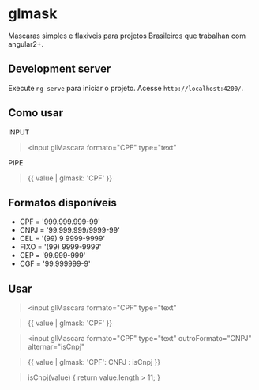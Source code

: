 # glmask

Mascaras simples e flaxiveis para projetos Brasileiros que trabalhan com angular2+.

## Development server

Execute `ng serve` para iniciar o projeto. Acesse `http://localhost:4200/`.

## Como usar

INPUT
>  <input glMascara formato="CPF" type="text"
  
 PIPE
> {{ value | glmask: 'CPF' }}
 
 
 ## Formatos disponíveis
 
  - CPF = '999.999.999-99'
  - CNPJ = '99.999.999/9999-99'
  - CEL = '(99) 9 9999-9999'
  - FIXO = '(99) 9999-9999'
  - CEP = '99.999-999'
  - CGF = '99.999999-9'
 
## Usar

> <input glMascara formato="CPF" type="text"

> {{ value | glmask: 'CPF' }}

> <input glMascara formato="CPF" type="text" outroFormato="CNPJ" alternar="isCnpj"

> {{ value | glmask: 'CPF': CNPJ : isCnpj }}

> isCnpj(value) { return value.length > 11; }